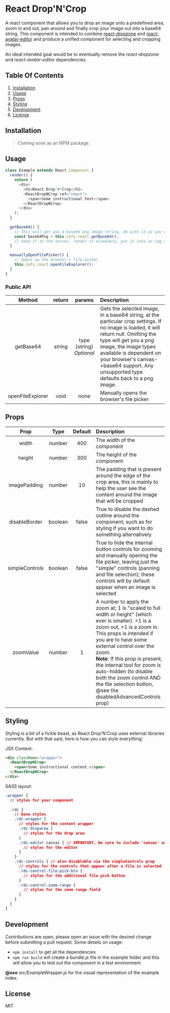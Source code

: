 # React Drop'N'Crop

A react component that allows you to drop an image onto a predefined area, zoom in and out, pan around and finally crop your image out into a base64 string. This component is intended to combine [react-dropzone](https://github.com/okonet/react-dropzone) and [react-avatar-editor](https://github.com/mosch/react-avatar-editor) and produce a unified component for selecting and cropping images.

An ideal intended goal would be to eventually remove the *react-dropzone* and *react-avatar-editor* dependencies.

## Table Of Contents

1. [Installation](#installation)
1. [Usage](#usage)
1. [Props](#props)
1. [Styling](#styling)
1. [Development](#development)
1. [License](#license)

## Installation

> Coming soon as an NPM package.

## Usage

```js
class Example extends React.Component {
  render() {
    return (
      <div>
        <h1>React Drop'N'Crop</h1>
        <ReactDropNCrop ref="react">
          <span>Some instructional text</span>
        </ReactDropNCrop>
      </div>
    );
  }
  
  getBase64() {
    // This will get you a base64 png image string, do with it as you wish
    const base64Png = this.refs.react.getBase64();
    // Send it to the server, render it elsewhere, put it into an img tag's src property, etc
  }

  manuallyOpenFilePicker() {
    // Opens up the browser's file picker
    this.refs.react.openFileExplorer();
  }
}
```

### Public API

| Method | return | params | Description |
|:------:|:------:|:------:|:------------|
| getBase64 | string | type {string} *Optional* | Gets the selected image, in a base64 string, at the particular crop settings. If no image is loaded, it will return null. Omitting the type will get you a png image, the image types available is dependent on your browser's canvas->base64 support. Any unsupported type defaults back to a png image. |
| openFileExplorer | void | none | Manually opens the browser's file picker | 

## Props

| Prop | Type | Default | Description |
|:----:|:----:|:-------:|:------------|
| width | number | 400 | The width of the component |
| height | number | 300 | The height of the component |
| imagePadding | number | 10 | The padding that is present around the edge of the crop area, this is mainly to help the user see the content around the image that will be cropped |
| disableBorder | boolean | false | True to disable the dashed outline around the component; such as for styling if you want to do something alternatively |
| simpleControls | boolean | false | True to hide the internal button controls for zooming and manually opening the file picker, leaving just the "simple" controls (panning and file selection); these controls will by default appear when an image is selected |
| zoomValue | number | 1 | A number to apply the zoom at; 1 is "scaled to full width or height" (which ever is smaller). \<1 is a zoom out, \>1 is a zoom in. This props is intended if you are to have some external control over the zoom.<br/>**Note**: If this prop is present, the internal tool for zoom is auto-hidden (to disable both the zoom control AND the file selection button, @see the disabledAdvancedControls prop) |

## Styling

Styling is a bit of a fickle beast, as React Drop'N'Crop uses external libraries currently. But with that said, here is how you can style everything:

JSX Content:

```html
<div className="wrapper">
  <ReactDropNCrop>
    <span>Some instructional content.</span>
  </ReactDropNCrop>
</div>
```

SASS layout:

```css
.wrapper {
  // styles for your component
  
  .rdc {
    // base styles
    .rdc-wrapper {
      // styles for the content wrapper
      .rdc-droparea {
        // styles for the drop area
      }
      .rdc-editor canvas { // IMPORTANT, be sure to include 'canvas' as the react-avatar-editor does not accept classNames
        // styles for the editor
      }
    }
    .rdc-controls { // also disablable via the simpleControls prop 
      // styles for the controls that appear after a file is selected
      .rdc-control-file-pick-btn {
        // styles for the additional file pick button
      }
      .rdc-control-zoom-range {
        // styles for the zoom range field
      }
    }
  }
}
```

## Development

Contributions are open, please open an issue with the desired change before submitting a pull request. Some details on usage:

* `npm install` to get all the dependencies
* `npm run build` will create a bundle.js file in the example folder and this will allow you to test out the component in a test environment

**@see** src/ExampleWrapper.js for the visual representation of the example index.

## License

MIT
